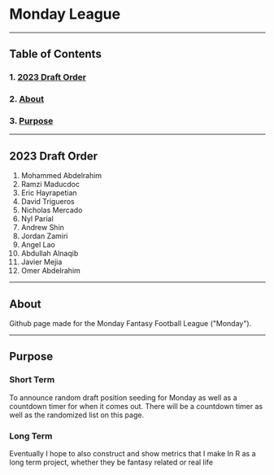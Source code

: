 # Monday League
---
## Table of Contents 
### 1. [2023 Draft Order](#2023-Draft-Order) 
### 2. [About](#About)
### 3. [Purpose](#Purpose)

---
## 2023 Draft Order
1. Mohammed Abdelrahim    
2. Ramzi Maducdoc   
3. Eric Hayrapetian  
4. David Trigueros  
5. Nicholas Mercado  
6. Nyl Parial  
7. Andrew Shin    
8. Jordan Zamiri  
9. Angel Lao  
10. Abdullah Alnaqib    
11. Javier Mejia    
12. Omer Abdelrahim   

---
## About 
Github page made for the Monday Fantasy Football League ("Monday").

---

## Purpose
### Short Term
To announce random draft position seeding for Monday as well as a countdown timer for when it comes out. There will be a countdown timer as well as the randomized list on this page. 
### Long Term
Eventually I hope to also construct and show metrics that I make In R as a long term project, whether they be fantasy related or real life  

